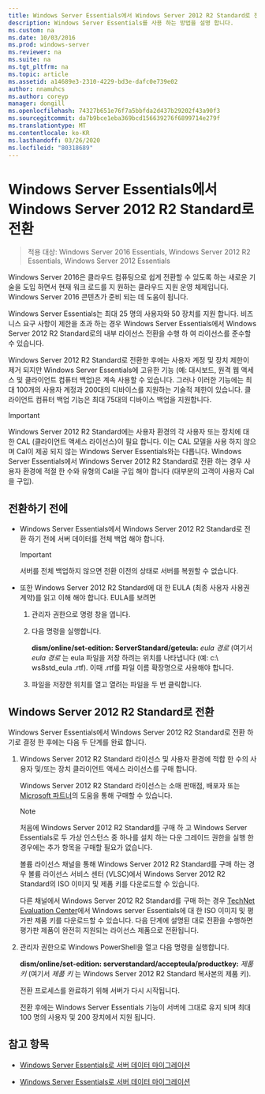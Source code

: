 ```yaml
---
title: Windows Server Essentials에서 Windows Server 2012 R2 Standard로 전환
description: Windows Server Essentials를 사용 하는 방법을 설명 합니다.
ms.custom: na
ms.date: 10/03/2016
ms.prod: windows-server
ms.reviewer: na
ms.suite: na
ms.tgt_pltfrm: na
ms.topic: article
ms.assetid: a14689e3-2310-4229-bd3e-dafc0e739e02
author: nnamuhcs
ms.author: coreyp
manager: dongill
ms.openlocfilehash: 74327b651e76f7a5bbfda2d437b29202f43a90f3
ms.sourcegitcommit: da7b9bce1eba369bcd156639276f6899714e279f
ms.translationtype: MT
ms.contentlocale: ko-KR
ms.lasthandoff: 03/26/2020
ms.locfileid: "80318689"
---
```

# <a name="transition-from-windows-server-essentials-to-windows-server-2012-r2-standard"></a>Windows Server Essentials에서 Windows Server 2012 R2 Standard로 전환

>적용 대상: Windows Server 2016 Essentials, Windows Server 2012 R2 Essentials, Windows Server 2012 Essentials

Windows Server 2016은 클라우드 컴퓨팅으로 쉽게 전환할 수 있도록 하는 새로운 기술을 도입 하면서 현재 워크 로드를 지 원하는 클라우드 지원 운영 체제입니다. Windows Server 2016 콘텐츠가 준비 되는 데 도움이 됩니다.

 Windows Server Essentials는 최대 25 명의 사용자와 50 장치를 지원 합니다. 비즈니스 요구 사항이 제한을 초과 하는 경우 Windows Server Essentials에서 Windows Server 2012 R2 Standard로의 내부 라이선스 전환을 수행 하 여 라이선스를 준수할 수 있습니다.  
  
 Windows Server 2012 R2 Standard로 전환한 후에는 사용자 계정 및 장치 제한이 제거 되지만 Windows Server Essentials에 고유한 기능 (예: 대시보드, 원격 웹 액세스 및 클라이언트 컴퓨터 백업)은 계속 사용할 수 있습니다. 그러나 이러한 기능에는 최대 100개의 사용자 계정과 200대의 디바이스를 지원하는 기술적 제한이 있습니다. 클라이언트 컴퓨터 백업 기능은 최대 75대의 디바이스 백업을 지원합니다.  
  
> [!IMPORTANT]
>   Windows Server 2012 R2 Standard에는 사용자 환경의 각 사용자 또는 장치에 대 한 CAL (클라이언트 액세스 라이선스)이 필요 합니다. 이는 CAL 모델을 사용 하지 않으며 Cal이 제공 되지 않는 Windows Server Essentials와는 다릅니다. Windows Server Essentials에서 Windows Server 2012 R2 Standard로 전환 하는 경우 사용자 환경에 적절 한 수와 유형의 Cal을 구입 해야 합니다 (대부분의 고객이 사용자 Cal을 구입).  
  
## <a name="before-the-transition"></a>전환하기 전에  
  
-   Windows Server Essentials에서 Windows Server 2012 R2 Standard로 전환 하기 전에 서버 데이터를 전체 백업 해야 합니다.  
  
    > [!IMPORTANT]
    >  서버를 전체 백업하지 않으면 전환 이전의 상태로 서버를 복원할 수 없습니다.  
  
-   또한 Windows Server 2012 R2 Standard에 대 한 EULA (최종 사용자 사용권 계약)를 읽고 이해 해야 합니다. EULA를 보려면  
  
    1.  관리자 권한으로 명령 창을 엽니다.  
  
    2.  다음 명령을 실행합니다.  
  
         **dism/online/set-edition: ServerStandard/geteula:** *eula 경로* (여기서 *eula 경로* 는 eula 파일을 저장 하려는 위치를 나타냅니다 (예: c:\ ws8std_eula .rtf). 이때 .rtf를 파일 이름 확장명으로 사용해야 합니다.  
  
    3.  파일을 저장한 위치를 열고 열려는 파일을 두 번 클릭합니다.  
  
## <a name="transition-to--windows-server-2012-r2-standard"></a>Windows Server 2012 R2 Standard로 전환  
 Windows Server Essentials에서 Windows Server 2012 R2 Standard로 전환 하기로 결정 한 후에는 다음 두 단계를 완료 합니다.  
  
1. Windows Server 2012 R2 Standard 라이선스 및 사용자 환경에 적합 한 수의 사용자 및/또는 장치 클라이언트 액세스 라이선스를 구매 합니다.  
  
    Windows Server 2012 R2 Standard 라이선스는 소매 판매점, 배포자 또는 [Microsoft 파트너](https://pinpoint.microsoft.com/SelectCulture.aspx)의 도움을 통해 구매할 수 있습니다.  
  
   > [!NOTE]
   >  처음에 Windows Server 2012 R2 Standard를 구매 하 고 Windows Server Essentials로 두 가상 인스턴스 중 하나를 설치 하는 다운 그레이드 권한을 실행 한 경우에는 추가 항목을 구매할 필요가 없습니다.  
   >   
   >  볼륨 라이선스 채널을 통해 Windows Server 2012 R2 Standard를 구매 하는 경우 볼륨 라이선스 서비스 센터 (VLSC)에서 Windows Server 2012 R2 Standard의 ISO 이미지 및 제품 키를 다운로드할 수 있습니다.  
   >   
   >  다른 채널에서 Windows Server 2012 R2 Standard를 구매 하는 경우 [TechNet Evaluation Center](https://technet.microsoft.com/evalcenter/jj659306.aspx)에서 Windows server Essentials에 대 한 ISO 이미지 및 평가판 제품 키를 다운로드할 수 있습니다. 다음 단계에 설명된 대로 전환을 수행하면 평가판 제품이 완전히 지원되는 라이선스 제품으로 전환됩니다.  
  
2. 관리자 권한으로 Windows PowerShell을 열고 다음 명령을 실행합니다.  
  
    **dism/online/set-edition: serverstandard/accepteula/productkey:** *제품 키* (여기서 *제품 키* 는 Windows Server 2012 R2 Standard 복사본의 제품 키).  
  
    전환 프로세스를 완료하기 위해 서버가 다시 시작됩니다.  
  
   전환 후에는 Windows Server Essentials 기능이 서버에 그대로 유지 되며 최대 100 명의 사용자 및 200 장치에서 지원 됩니다.  
  
## <a name="see-also"></a>참고 항목  
  

-   [Windows Server Essentials로 서버 데이터 마이그레이션](Migrate-Server-Data-to-Windows-Server-Essentials.md)

-   [Windows Server Essentials로 서버 데이터 마이그레이션](../migrate/Migrate-Server-Data-to-Windows-Server-Essentials.md)

